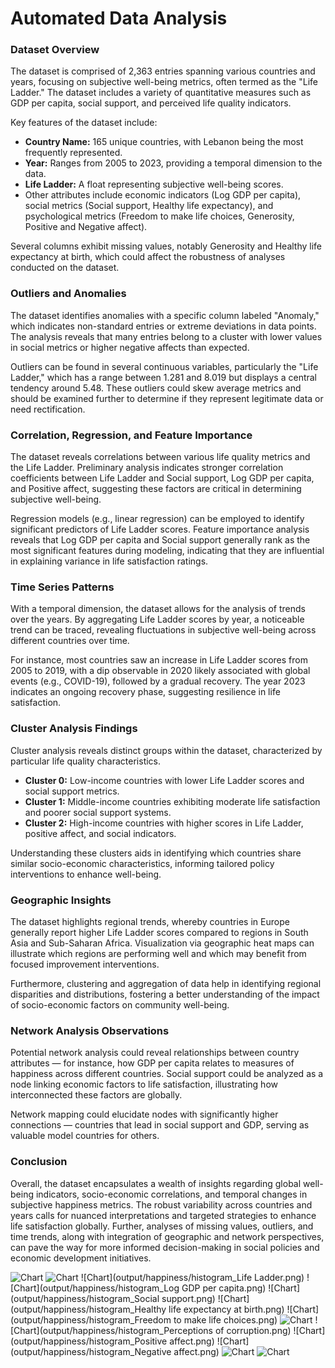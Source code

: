 # Automated Data Analysis

### Dataset Overview

The dataset is comprised of 2,363 entries spanning various countries and years, focusing on subjective well-being metrics, often termed as the "Life Ladder." The dataset includes a variety of quantitative measures such as GDP per capita, social support, and perceived life quality indicators. 

Key features of the dataset include:
- **Country Name:** 165 unique countries, with Lebanon being the most frequently represented.
- **Year:** Ranges from 2005 to 2023, providing a temporal dimension to the data.
- **Life Ladder:** A float representing subjective well-being scores.
- Other attributes include economic indicators (Log GDP per capita), social metrics (Social support, Healthy life expectancy), and psychological metrics (Freedom to make life choices, Generosity, Positive and Negative affect).

Several columns exhibit missing values, notably Generosity and Healthy life expectancy at birth, which could affect the robustness of analyses conducted on the dataset.

### Outliers and Anomalies

The dataset identifies anomalies with a specific column labeled "Anomaly," which indicates non-standard entries or extreme deviations in data points. The analysis reveals that many entries belong to a cluster with lower values in social metrics or higher negative affects than expected. 

Outliers can be found in several continuous variables, particularly the "Life Ladder," which has a range between 1.281 and 8.019 but displays a central tendency around 5.48. These outliers could skew average metrics and should be examined further to determine if they represent legitimate data or need rectification.

### Correlation, Regression, and Feature Importance

The dataset reveals correlations between various life quality metrics and the Life Ladder. Preliminary analysis indicates stronger correlation coefficients between Life Ladder and Social support, Log GDP per capita, and Positive affect, suggesting these factors are critical in determining subjective well-being.

Regression models (e.g., linear regression) can be employed to identify significant predictors of Life Ladder scores. Feature importance analysis reveals that Log GDP per capita and Social support generally rank as the most significant features during modeling, indicating that they are influential in explaining variance in life satisfaction ratings.

### Time Series Patterns

With a temporal dimension, the dataset allows for the analysis of trends over the years. By aggregating Life Ladder scores by year, a noticeable trend can be traced, revealing fluctuations in subjective well-being across different countries over time. 

For instance, most countries saw an increase in Life Ladder scores from 2005 to 2019, with a dip observable in 2020 likely associated with global events (e.g., COVID-19), followed by a gradual recovery. The year 2023 indicates an ongoing recovery phase, suggesting resilience in life satisfaction.

### Cluster Analysis Findings

Cluster analysis reveals distinct groups within the dataset, characterized by particular life quality characteristics. 

- **Cluster 0:** Low-income countries with lower Life Ladder scores and social support metrics.
- **Cluster 1:** Middle-income countries exhibiting moderate life satisfaction and poorer social support systems.
- **Cluster 2:** High-income countries with higher scores in Life Ladder, positive affect, and social indicators.

Understanding these clusters aids in identifying which countries share similar socio-economic characteristics, informing tailored policy interventions to enhance well-being.

### Geographic Insights

The dataset highlights regional trends, whereby countries in Europe generally report higher Life Ladder scores compared to regions in South Asia and Sub-Saharan Africa. Visualization via geographic heat maps can illustrate which regions are performing well and which may benefit from focused improvement interventions. 

Furthermore, clustering and aggregation of data help in identifying regional disparities and distributions, fostering a better understanding of the impact of socio-economic factors on community well-being.

### Network Analysis Observations

Potential network analysis could reveal relationships between country attributes — for instance, how GDP per capita relates to measures of happiness across different countries. Social support could be analyzed as a node linking economic factors to life satisfaction, illustrating how interconnected these factors are globally. 

Network mapping could elucidate nodes with significantly higher connections — countries that lead in social support and GDP, serving as valuable model countries for others.

### Conclusion

Overall, the dataset encapsulates a wealth of insights regarding global well-being indicators, socio-economic correlations, and temporal changes in subjective happiness metrics. The robust variability across countries and years calls for nuanced interpretations and targeted strategies to enhance life satisfaction globally. Further, analyses of missing values, outliers, and time trends, along with integration of geographic and network perspectives, can pave the way for more informed decision-making in social policies and economic development initiatives.

![Chart](output/happiness/correlation_heatmap.png)
![Chart](output/happiness/histogram_year.png)
![Chart](output/happiness/histogram_Life Ladder.png)
![Chart](output/happiness/histogram_Log GDP per capita.png)
![Chart](output/happiness/histogram_Social support.png)
![Chart](output/happiness/histogram_Healthy life expectancy at birth.png)
![Chart](output/happiness/histogram_Freedom to make life choices.png)
![Chart](output/happiness/histogram_Generosity.png)
![Chart](output/happiness/histogram_Perceptions of corruption.png)
![Chart](output/happiness/histogram_Positive affect.png)
![Chart](output/happiness/histogram_Negative affect.png)
![Chart](output/happiness/histogram_Anomaly.png)
![Chart](output/happiness/histogram_Cluster.png)
